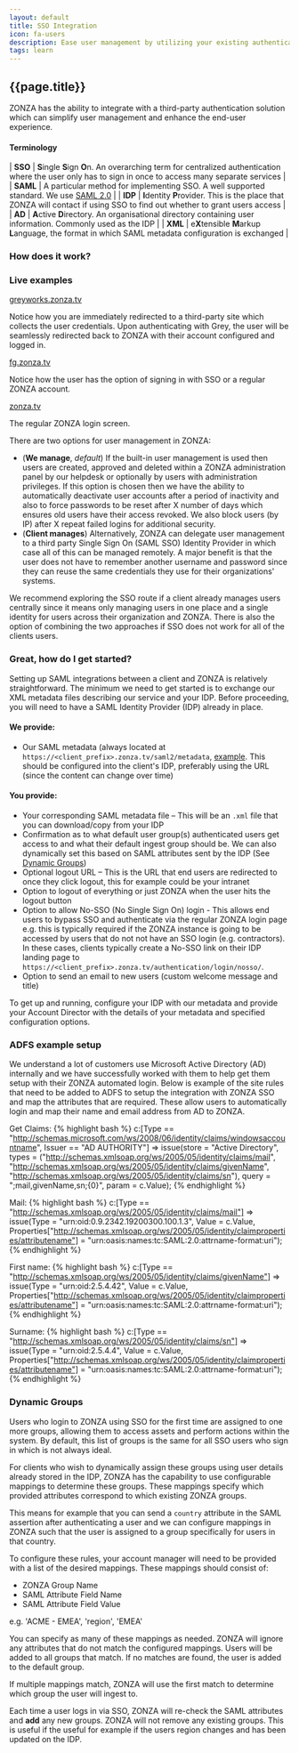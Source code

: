 ```yaml
---
layout: default
title: SSO Integration
icon: fa-users
description: Ease user management by utilizing your existing authentication solution
tags: learn
---
```


## <i class="fa {{page.icon}}"></i> {{page.title}}

ZONZA has the ability to integrate with a third-party authentication solution
which can simplify user management and enhance the end-user experience.

#### Terminology

| **SSO**   | **S**ingle **S**ign **O**n. An overarching term for centralized authentication where the user only has to sign in once to access many separate services |
| **SAML**  | A particular method for implementing SSO. A well supported standard. We use [SAML 2.0](http://en.wikipedia.org/wiki/SAML_2.0) |
| **IDP**   | **I**dentity **P**rovider. This is the place that ZONZA will contact if using SSO to find out whether to grant users access |
| **AD**    | **A**ctive **D**irectory. An organisational directory containing user information. Commonly used as the IDP |
| **XML**   | e**X**tensible **M**arkup **L**anguage, the format in which SAML metadata configuration is exchanged |

### How does it work?

<div class="pull-right">
<h3>Live examples</h3>
<p><a href="http://greyworks.zonza.tv">greyworks.zonza.tv <i class="fa fa-external-link"></i></a></p>
<p>Notice how you are immediately redirected to a third-party site which
collects the user credentials. Upon authenticating with Grey, the user will be
seamlessly redirected back to ZONZA with their account configured and logged
in.</p>
<p><a href="http://fg.zonza.tv">fg.zonza.tv <i class="fa fa-external-link"></i></a></p>
<p>Notice how the user has the option of signing in with SSO or a regular
ZONZA account.</p>
<p><a href="http://zonza.tv">zonza.tv <i class="fa fa-external-link"></i></a></p>
<p>The regular ZONZA login screen.</p>
</div>

There are two options for user management in ZONZA:

* (**We manage**, *default*) If the built-in user management is used then
   users are created, approved and deleted within a ZONZA administration panel
   by our helpdesk or optionally by users with administration privileges. If
   this option is chosen then we have the ability to automatically deactivate
   user accounts after a period of inactivity and also to force passwords to be
   reset after X number of days which ensures old users have their access
   revoked. We also block users (by IP) after X repeat failed logins for
   additional security.
* (**Client manages**) Alternatively, ZONZA can delegate user management to a
   third party Single Sign On (SAML SSO) Identity Provider in which case all of
   this can be managed remotely. A major benefit is that the user does not have
   to remember another username and password since they can reuse the same
   credentials they use for their organizations' systems.

We recommend exploring the SSO route if a client already manages users
centrally since it means only managing users in one place and a single identity
for users across their organization and ZONZA. There is also the option of
    combining the two approaches if SSO does not work for all of the clients
    users.

### Great, how do I get started?
Setting up SAML integrations between a client and ZONZA is relatively
straightforward. The minimum we need to get started is to exchange our XML
metadata files describing our service and your IDP. Before proceeding, you will
need to have a SAML Identity Provider (IDP) already in place.

#### We provide:
* Our SAML metadata (always located at
  `https://<client_prefix>.zonza.tv/saml2/metadata`,
  [example](https://zonza.tv/saml2/metadata). This should be configured into
  the client's IDP, preferably using   the URL (since the content can change
  over time)

#### You provide:
* Your corresponding SAML metadata file – This will be an `.xml` file that you
  can download/copy from your IDP
* Confirmation as to what default user group(s) authenticated users get access
  to and what their default ingest group should be. We can also dynamically set
  this based on SAML attributes sent by the IDP (See [Dynamic
  Groups](#dynamic-groups))
* Optional logout URL – This is the URL that end users are redirected to once
  they click logout, this for example could be your intranet
* Option to logout of everything or just ZONZA when the user hits the logout
  button
* Option to allow No-SSO (No Single Sign On) login - This allows end users to
  bypass SSO and authenticate via the regular ZONZA login page e.g. this is
  typically required if the ZONZA instance is going to be accessed by users
  that do not not have an SSO login (e.g. contractors). In these cases,
  clients typically create a No-SSO link on their IDP landing page to
  `https://<client_prefix>.zonza.tv/authentication/login/nosso/`.
* Option to send an email to new users (custom welcome message and title)

To get up and running, configure your IDP with our metadata and provide your
Account Director with the details of your metadata and specified configuration
options.

### ADFS example setup

We understand a lot of customers use Microsoft Active Directory (AD) internally and we
have successfully worked with them to help get them setup with their ZONZA automated
login. Below is example of the site rules that need to be added to ADFS to setup
the integration with ZONZA SSO and map the attributes that are required. These allow
users to automatically login and map their name and email address from AD to ZONZA.

Get Claims:
{% highlight bash %}
c:[Type == "http://schemas.microsoft.com/ws/2008/06/identity/claims/windowsaccountname", Issuer == "AD AUTHORITY"] => issue(store = "Active Directory", types = ("http://schemas.xmlsoap.org/ws/2005/05/identity/claims/mail", "http://schemas.xmlsoap.org/ws/2005/05/identity/claims/givenName", "http://schemas.xmlsoap.org/ws/2005/05/identity/claims/sn"), query = ";mail,givenName,sn;{0}", param = c.Value);
{% endhighlight %}

Mail:
{% highlight bash %}
c:[Type == "http://schemas.xmlsoap.org/ws/2005/05/identity/claims/mail"] => issue(Type = "urn:oid:0.9.2342.19200300.100.1.3", Value = c.Value,  Properties["http://schemas.xmlsoap.org/ws/2005/05/identity/claimproperties/attributename"] = "urn:oasis:names:tc:SAML:2.0:attrname-format:uri");
{% endhighlight %}

First name:
{% highlight bash %}
c:[Type == "http://schemas.xmlsoap.org/ws/2005/05/identity/claims/givenName"] => issue(Type = "urn:oid:2.5.4.42", Value = c.Value, Properties["http://schemas.xmlsoap.org/ws/2005/05/identity/claimproperties/attributename"] = "urn:oasis:names:tc:SAML:2.0:attrname-format:uri");
{% endhighlight %}

Surname:
{% highlight bash %}
c:[Type == "http://schemas.xmlsoap.org/ws/2005/05/identity/claims/sn"] => issue(Type = "urn:oid:2.5.4.4", Value = c.Value, Properties["http://schemas.xmlsoap.org/ws/2005/05/identity/claimproperties/attributename"] = "urn:oasis:names:tc:SAML:2.0:attrname-format:uri");
{% endhighlight %}

### Dynamic Groups

Users who login to ZONZA using SSO for the first time are assigned to one more
groups, allowing them to access assets and perform actions within the system.
By default, this list of groups is the same for all SSO users who sign in
which is not always ideal.

For clients who wish to dynamically assign these groups using user details
already stored in the IDP, ZONZA has the capability to use configurable
mappings to determine these groups. These mappings specify which provided
attributes correspond to which existing ZONZA groups.

This means for example that you can send a `country` attribute in the SAML
assertion after authenticating a user and we can configure mappings in ZONZA
such that the user is assigned to a group specifically for users in that
country.

To configure these rules, your account manager will need to be provided with a
list of the desired mappings. These mappings should consist of:

* ZONZA Group Name
* SAML Attribute Field Name
* SAML Attribute Field Value

e.g. 'ACME - EMEA', 'region', 'EMEA'

You can specify as many of these mappings as needed. ZONZA will ignore any
attributes that do not match the configured mappings. Users will be added to
all groups that match. If no matches are found, the user is added to the
default group.

If multiple mappings match, ZONZA will use the first match to determine which
group the user will ingest to.

Each time a user logs in via SSO, ZONZA will re-check the SAML attributes and
**add** any new groups. ZONZA will not remove any existing groups. This is
useful if the useful for example if the users region changes and has been
updated on the IDP.
